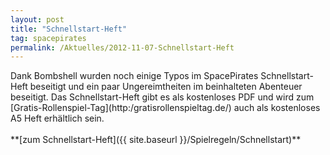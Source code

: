 ```yaml
---
layout: post
title: "Schnellstart-Heft"
tag: spacepirates
permalink: /Aktuelles/2012-11-07-Schnellstart-Heft
---
```


<p>Dank Bombshell wurden noch einige Typos im SpacePirates Schnellstart-Heft beseitigt und ein paar Ungereimtheiten im beinhalteten Abenteuer beseitigt. Das Schnellstart-Heft gibt es als kostenloses PDF und wird zum [Gratis-Rollenspiel-Tag](http:/gratisrollenspieltag.de/) auch als kostenloses A5 Heft erhältlich sein.<br/>
<br/>
**[zum Schnellstart-Heft]({{ site.baseurl }}/Spielregeln/Schnellstart)**</p>


